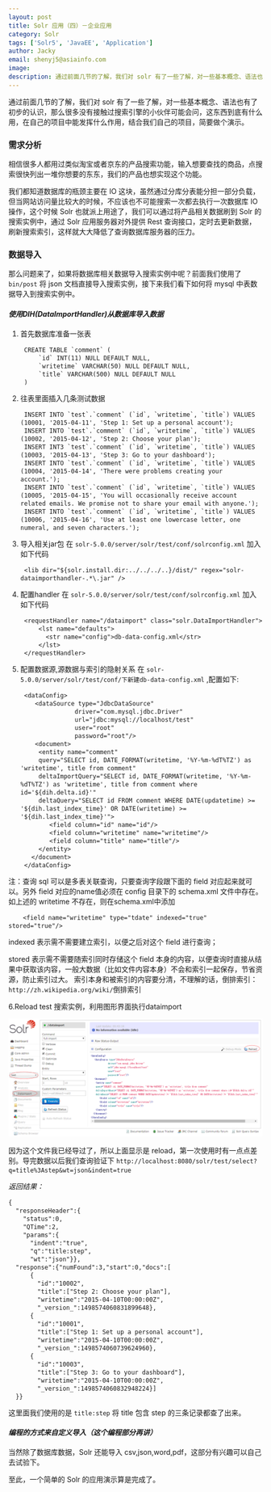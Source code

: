 ```yaml
---
layout: post
title: Solr 应用（四）－企业应用
category: Solr
tags: ['Solr5', 'JavaEE', 'Application']
author: Jacky
email: shenyj5@asiainfo.com
image:
description: 通过前面几节的了解，我们对 solr 有了一些了解，对一些基本概念、语法也有了初步的认识，那么很多没有接触过搜索引擎的小伙伴可能会问，这东西到底有什么用，在自己的项目中能发挥什么作用，结合我们自己的项目，简要做个演示。
---
```

通过前面几节的了解，我们对 solr 有了一些了解，对一些基本概念、语法也有了初步的认识，那么很多没有接触过搜索引擎的小伙伴可能会问，这东西到底有什么用，在自己的项目中能发挥什么作用，结合我们自己的项目，简要做个演示。
### 需求分析
相信很多人都用过类似淘宝或者京东的产品搜索功能，输入想要查找的商品，点搜索很快列出一堆你想要的东东，我们的产品也想实现这个功能。

我们都知道数据库的瓶颈主要在 IO 这块，虽然通过分库分表能分担一部分负载，但当网站访问量比较大的时候，不应该也不可能搜索一次都去执行一次数据库 IO 操作，这个时候 Solr 也就派上用途了，我们可以通过将产品相关数据刷到 Solr 的搜索实例中，通过 Solr 应用服务器对外提供 Rest 查询接口，定时去更新数据，刷新搜索索引，这样就大大降低了查询数据库服务器的压力。

### 数据导入
那么问题来了，如果将数据库相关数据导入搜索实例中呢？前面我们使用了 `bin/post` 将 json 文档直接导入搜索实例，接下来我们看下如何将 mysql 中表数据导入到搜索实例中。

#### *使用DIH(DataImportHandler)从数据库导入数据*

1. 首先数据库准备一张表

		CREATE TABLE `comment` (
			`id` INT(11) NULL DEFAULT NULL,
			`writetime` VARCHAR(50) NULL DEFAULT NULL,
			`title` VARCHAR(500) NULL DEFAULT NULL
		)

2. 往表里面插入几条测试数据

		INSERT INTO `test`.`comment` (`id`, `writetime`, `title`) VALUES (10001, '2015-04-11', 'Step 1: Set up a personal account');
		INSERT INTO `test`.`comment` (`id`, `writetime`, `title`) VALUES (10002, '2015-04-12', 'Step 2: Choose your plan');
		INSERT INT3 `test`.`comment` (`id`, `writetime`, `title`) VALUES (10003, '2015-04-13', 'Step 3: Go to your dashboard');
		INSERT INTO `test`.`comment` (`id`, `writetime`, `title`) VALUES (10004, '2015-04-14', 'There were problems creating your account.');
		INSERT INTO `test`.`comment` (`id`, `writetime`, `title`) VALUES (10005, '2015-04-15', 'You will occasionally receive account related emails. We promise not to share your email with anyone.');
		INSERT INTO `test`.`comment` (`id`, `writetime`, `title`) VALUES (10006, '2015-04-16', 'Use at least one lowercase letter, one numeral, and seven characters.');

3. 导入相关jar包
 在 `solr-5.0.0/server/solr/test/conf/solrconfig.xml` 加入如下代码

		<lib dir="${solr.install.dir:../../../..}/dist/" regex="solr-dataimporthandler-.*\.jar" />

4. 配置handler
 在 `solr-5.0.0/server/solr/test/conf/solrconfig.xml` 加入如下代码

		<requestHandler name="/dataimport" class="solr.DataImportHandler">	
		    <lst name="defaults">	
		      <str name="config">db-data-config.xml</str>	
		    </lst>	
		</requestHandler>

5. 配置数据源,源数据与索引的隐射关系
 在 `solr-5.0.0/server/solr/test/conf/下新建db-data-config.xml` ,配置如下:

		<dataConfig>
		   <dataSource type="JdbcDataSource" 
		              driver="com.mysql.jdbc.Driver"
		              url="jdbc:mysql://localhost/test" 
		              user="root" 
		              password="root"/>
		   <document>
		    <entity name="comment" 
		    query="SELECT id, DATE_FORMAT(writetime, '%Y-%m-%dT%TZ') as 'writetime', title from comment"
		    deltaImportQuery="SELECT id, DATE_FORMAT(writetime, '%Y-%m-%dT%TZ') as 'writetime', title from comment where id='${dih.delta.id}'"
		    deltaQuery="SELECT id FROM comment WHERE DATE(updatetime) >= '${dih.last_index_time}' OR DATE(writetime) >= '${dih.last_index_time}'">       
		       <field column="id" name="id"/>      
		       <field column="writetime" name="writetime"/>
		       <field column="title" name="title"/>           
		    </entity>      
		  </document>
		</dataConfig>

注：查询 sql 可以是多表关联查询，只要查询字段跟下面的 field 对应起来就可以。另外 field 对应的name值必须在 config 目录下的 schema.xml 文件中存在。如上述的 writetime 不存在，则在schema.xml中添加 

		<field name="writetime" type="tdate" indexed="true" stored="true"/>

indexed 表示需不需要建立索引，以便之后对这个 field 进行查询； 

stored 表示需不需要随索引同时存储这个 field 本身的内容，以便查询时直接从结果中获取该内容，一般大数据（比如文件内容本身）不会和索引一起保存，节省资源，防止索引过大。 索引本身和被索引的内容要分清，不理解的话，倒排索引：`http://zh.wikipedia.org/wiki/`倒排索引

6.Reload test 搜索实例，利用图形界面执行dataimport

![Web 控制台 dataimport](/images/solr-4-1.png)

因为这个文件我已经导过了，所以上面显示是 reload，第一次使用时有一点点差别。导完数据以后我们查询验证下 `http://localhost:8080/solr/test/select?q=title%3Astep&wt=json&indent=true`

*返回结果：*

	{
	  "responseHeader":{
	    "status":0,
	    "QTime":2,
	    "params":{
	      "indent":"true",
	      "q":"title:step",
	      "wt":"json"}},
	  "response":{"numFound":3,"start":0,"docs":[
	      {
	        "id":"10002",
	        "title":["Step 2: Choose your plan"],
	        "writetime":"2015-04-10T00:00:00Z",
	        "_version_":1498574060831899648},
	      {
	        "id":"10001",
	        "title":["Step 1: Set up a personal account"],
	        "writetime":"2015-04-10T00:00:00Z",
	        "_version_":1498574060739624960},
	      {
	        "id":"10003",
	        "title":["Step 3: Go to your dashboard"],
	        "writetime":"2015-04-10T00:00:00Z",
	        "_version_":1498574060832948224}]
	  }}

这里面我们使用的是 `title:step` 将 title 包含 step 的三条记录都查了出来。

#### *编程的方式来自定义导入（这个编程部分再讲）*

当然除了数据库数据，Solr 还能导入 csv,json,word,pdf，这部分有兴趣可以自己去试验下。

至此，一个简单的 Solr 的应用演示算是完成了。
